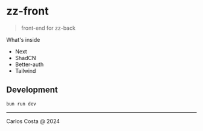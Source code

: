 # zz-front

>front-end for zz-back

What's inside

- Next
- ShadCN
- Better-auth
- Tailwind

## Development

```sh
bun run dev
```

---

Carlos Costa @ 2024
